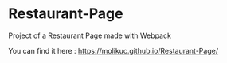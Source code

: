 # Restaurant-Page

Project of a Restaurant Page made with Webpack

You can find it here : https://molikuc.github.io/Restaurant-Page/
